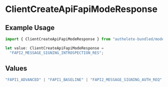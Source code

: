 # ClientCreateApiFapiModeResponse

## Example Usage

```typescript
import { ClientCreateApiFapiModeResponse } from "authelete-bundled/models/operations";

let value: ClientCreateApiFapiModeResponse =
  "FAPI2_MESSAGE_SIGNING_INTROSPECTION_RES";
```

## Values

```typescript
"FAPI1_ADVANCED" | "FAPI1_BASELINE" | "FAPI2_MESSAGE_SIGNING_AUTH_REQ" | "FAPI2_MESSAGE_SIGNING_AUTH_RES" | "FAPI2_MESSAGE_SIGNING_INTROSPECTION_RES" | "FAPI2_SECURITY"
```